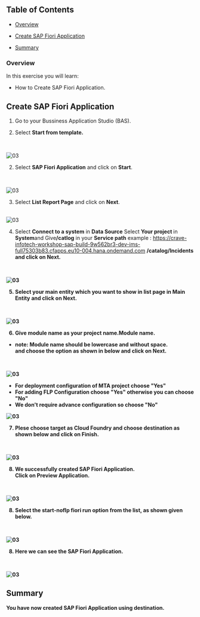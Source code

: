 ## Table of Contents
 - [Overview](#overview)
 - [Create SAP Fiori Application](#FioriApp)


 - [Summary](#summary)

### Overview <a name="overview"></a>

In this exercise you will learn:

- How to Create SAP Fiori Application.



## Create SAP Fiori Application <a name="FioriApp"></a>

1. Go to your Bussiness Application Studio (BAS).

2. Select <b>Start from template.</b>
<br>

![03](./images//08.png)

2. Select <b>SAP Fiori Application</b> and click on <b>Start</b>.
<br>

![03](./images//04.png)

3. Select <b>List Report Page</b> and click on <b>Next</b>.
<br><br>

![03](./images//05.png)

4. Select <b>Connect to a system</b> in <b> Data Source</b> Select <b> Your project </b> in <b> System</b>and Give<b>/catlog</b> in your <b> Service path</b> example : https://crave-infotech-workshop-sap-build-9w562br3-dev-ims-full75303b83.cfapps.eu10-004.hana.ondemand.com <b>/catalog<b>/Incidents and click on <b>Next</b>.
<br>

![03](./images//09.png)

5. Select your main entity which you want to show in list page in <b>Main Entity</b> and click on <b>Next</b>.
<br>

![03](./images//10.png)

6.  Give module name as your project name.<b>Module name</b>.<br>
- note: Module name should be <b>lowercase</b> and without space.<br>
and choose the option as shown in below and click on <b>Next</b>.
<br>

![03](./images//11.png)
<br>
- For deployment configuration of MTA project choose "<b>Yes</b>"
- For adding FLP Configuration choose "<b>Yes</b>" otherwise you can choose "<b>No</b>"
- We don't require advance configuration so choose "<b>No</b>"

![03](./images//12.png)

7. Plese choose target as <b>Cloud Foundry</b> and choose destination as shown below and click on <b>Finish</b>.
<br>

![03](./images//13.png)

8. We successfully created <b>SAP Fiori Application</b>.<br>
Click on <b>Preview Application</b>.
<br>

![03](./images//15.png)

8. Select the <b>start-noflp fiori run</b> option from the list, as shown given below.
<br>

![03](./images//16.png)

8. Here we can see the  SAP Fiori Application. 
<br>

![03](./images//17.png)

## Summary <a name="summary"></a>

You have now created SAP Fiori Application using destination.